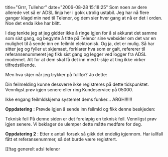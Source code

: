 title="Grrr, Tullehor"
date="2006-08-28 15:18:25"
Som noen av dere allerede vet så er ADSL linja her i gokk utrolig ustabil. Jeg har nå flere ganger klagd min nød til Telenor, og dem sier hver gang at nå er det i orden. Noe det enda ikke har blitt.

I dag tenkte jeg at jeg gidder ikke å ringe igjen for å si akkurat det samme som sist gang, og begynte å titte på Telenor sine websider om det var en mulighet til å sende inn en feilmld elektronisk. Og ja, det er mulig. Så har sitter jeg og fyller ut skjemaet, forklarer hva som er galt, refererer til referansenummeret jeg fikk sist gang og legger ved logger fra ADSL modemet. Alt for at dem skal få det inn med t-skje at ting ikke virker tilfredstillende.

Men hva skjer når jeg trykker på fullfør? Jo dette:

Din feilmelding kunne dessverre ikke registreres på dette tidspunktet. Vennligst prøv igjen senere eller ring Kundeservice på 05000.

Ikke engang feilmldskjema systemet dems funker... ARGH!!!!!!


<strong>Oppdatering</strong> : Prøvde igjen å sende inn feilmld og fikk denne beskjeden:

Teknisk feil
På denne siden er det foreløpig en teknisk feil. Vennligst prøv igjen senere. Vi beklager de ulemper dette måtte medføre for deg.

<strong>Oppdatering 2</strong> : Etter x antall forsøk så gikk det endelig igjennom. Har iallfall fått et referansenummer, så det burde være registrert.

[[!tag  generelt adsl telenor
